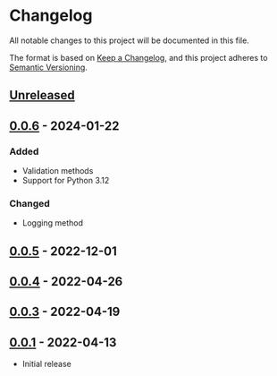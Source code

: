 # Changelog

All notable changes to this project will be documented in this file.

The format is based on [Keep a Changelog](https://keepachangelog.com/en/1.1.0/),
and this project adheres to [Semantic Versioning](https://semver.org/spec/v2.0.0.html).

## [Unreleased]

## [0.0.6] - 2024-01-22

### Added

- Validation methods
- Support for Python 3.12

### Changed

- Logging method

## [0.0.5] - 2022-12-01

## [0.0.4] - 2022-04-26

## [0.0.3] - 2022-04-19

## [0.0.1] - 2022-04-13

- Initial release

[unreleased]: https://github.com/olivierlacan/keep-a-changelog/compare/v0.0.6...HEAD
[0.0.6]: https://github.com/stefantaubert/pronunciation-dictionary/compare/compare/v0.0.6...v0.0.5
[0.0.5]: https://github.com/stefantaubert/pronunciation-dictionary/compare/compare/v0.0.5...v0.0.4
[0.0.4]: https://github.com/stefantaubert/pronunciation-dictionary/compare/compare/v0.0.4...v0.0.3
[0.0.3]: https://github.com/stefantaubert/pronunciation-dictionary/compare/compare/v0.0.3...v0.0.1
[0.0.1]: https://github.com/stefantaubert/pronunciation-dictionary/compare/releases/tag/v0.0.1
